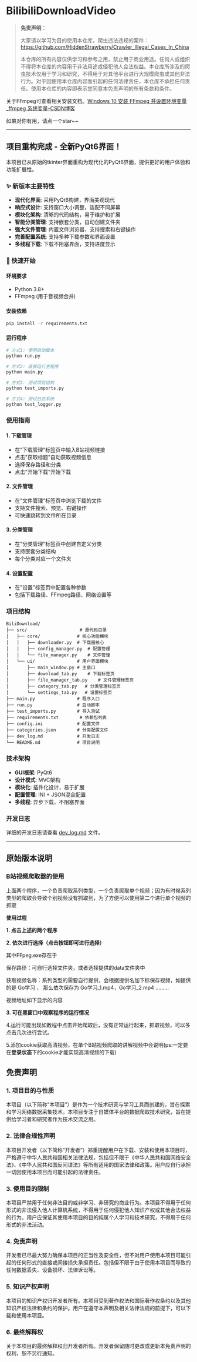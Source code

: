 # BilibiliDownloadVideo

> **免责声明：**
>
> 大家请以学习为目的使用本仓库，爬虫违法违规的案件：https://github.com/HiddenStrawberry/Crawler_Illegal_Cases_In_China
>
> 本仓库的所有内容仅供学习和参考之用，禁止用于商业用途。任何人或组织不得将本仓库的内容用于非法用途或侵犯他人合法权益。本仓库所涉及的爬虫技术仅用于学习和研究，不得用于对其他平台进行大规模爬虫或其他非法行为。对于因使用本仓库内容而引起的任何法律责任，本仓库不承担任何责任。使用本仓库的内容即表示您同意本免责声明的所有条款和条件。

关于FFmpeg可查看相关安装文档。[Windows 10 安装 FFmpeg 并设置环境变量_ffmpeg 系统变量-CSDN博客](https://blog.csdn.net/Chanssl/article/details/83050959)

如果对你有用，请点一个star~~

---

##  项目重构完成 - 全新PyQt6界面！

本项目已从原始的tkinter界面重构为现代化的PyQt6界面，提供更好的用户体验和功能扩展性。

### ✨ 新版本主要特性

-  **现代化界面**: 采用PyQt6构建，界面美观现代
-  **响应式设计**: 支持窗口大小调整，适配不同屏幕
-  **模块化架构**: 清晰的代码结构，易于维护和扩展
-  **智能分类管理**: 支持嵌套分类，自动创建文件夹
-  **强大文件管理**: 内置文件浏览器，支持搜索和右键操作
-  **完善配置系统**: 支持多种下载参数和界面设置
-  **多线程下载**: 下载不阻塞界面，支持进度显示

### 🎯 快速开始

#### 环境要求
- Python 3.8+
- FFmpeg (用于音视频合并)

#### 安装依赖
```bash
pip install -r requirements.txt
```

#### 运行程序
```bash
# 方式1: 使用启动脚本
python run.py

# 方式2: 直接运行主程序
python main.py

# 方式3: 测试项目结构
python test_imports.py

# 方式4: 测试日志系统
python test_logger.py
```

###  使用指南

#### 1. 下载管理
- 在"下载管理"标签页中输入B站视频链接
- 点击"获取标题"自动获取视频信息
- 选择保存路径和分类
- 点击"开始下载"开始下载

#### 2. 文件管理
- 在"文件管理"标签页中浏览下载的文件
- 支持文件搜索、预览、右键操作
- 可快速跳转到文件所在目录

#### 3. 分类管理
- 在"分类管理"标签页中创建自定义分类
- 支持嵌套分类结构
- 每个分类对应一个文件夹

#### 4. 设置配置
- 在"设置"标签页中配置各种参数
- 包括下载路径、FFmpeg路径、网络设置等

###  项目结构

```
BiliDownload/
├── src/                    # 源代码目录
│   ├── core/              # 核心功能模块
│   │   ├── downloader.py  # 下载器核心
│   │   ├── config_manager.py  # 配置管理
│   │   └── file_manager.py    # 文件管理
│   └── ui/                # 用户界面模块
│       ├── main_window.py # 主窗口
│       ├── download_tab.py    # 下载标签页
│       ├── file_manager_tab.py    # 文件管理标签页
│       ├── category_tab.py   # 分类管理标签页
│       └── settings_tab.py   # 设置标签页
├── main.py                # 程序入口
├── run.py                 # 启动脚本
├── test_imports.py        # 导入测试
├── requirements.txt        # 依赖包列表
├── config.ini             # 配置文件
├── categories.json        # 分类配置文件
├── dev_log.md             # 开发日志
└── README.md              # 项目说明
```

###  技术架构

- **GUI框架**: PyQt6
- **设计模式**: MVC架构
- **模块化**: 插件化设计，易于扩展
- **配置管理**: INI + JSON混合配置
- **多线程**: 异步下载，不阻塞界面

###  开发日志

详细的开发日志请查看 [dev_log.md](dev_log.md) 文件。

---

## 原始版本说明

### B站视频爬取器的使用

上面两个程序，一个负责爬取系列类型，一个负责爬取单个视频；因为有时候系列类型的爬取会导致个别视频没有抓取到，为了方便可以使用第二个进行单个视频的抓取

**使用过程**

**1. 点击上述的两个程序**

**2. 依次进行选择（点击按钮即可进行选择）**

其中FFpeg.exe存在于

 保存路径：可自行选择文件夹，或者选择提供的data文件夹中

 获取视频名称：系列类型的需要自行提供，会根据提供名加下标保存视频，如提供的是 Go学习 ， 那么依次保存为 Go学习_1.mp4，Go学习_2.mp4 ………

视频地址如下显示的内容

**3. 可在黑窗口中观察程序的运行情况**

4.运行可能出现如教程中点击开始爬取后，没有正常运行起来，抓取视频，可以多点击几次进行尝试。

5.添加cookie获取高清视频，在单个B站视频爬取的讲解视频中会说明(ps:一定要在**登录状态**下的cookie才能实现高清视频的下载)

## 免责声明

### 1. 项目目的与性质

本项目（以下简称“本项目”）是作为一个技术研究与学习工具而创建的，旨在探索和学习网络数据采集技术。本项目专注于自媒体平台的数据爬取技术研究，旨在提供给学习者和研究者作为技术交流之用。

### 2. 法律合规性声明

本项目开发者（以下简称“开发者”）郑重提醒用户在下载、安装和使用本项目时，严格遵守中华人民共和国相关法律法规，包括但不限于《中华人民共和国网络安全法》、《中华人民共和国反间谍法》等所有适用的国家法律和政策。用户应自行承担一切因使用本项目而可能引起的法律责任。

### 3. 使用目的限制

本项目严禁用于任何非法目的或非学习、非研究的商业行为。本项目不得用于任何形式的非法侵入他人计算机系统，不得用于任何侵犯他人知识产权或其他合法权益的行为。用户应保证其使用本项目的目的纯属个人学习和技术研究，不得用于任何形式的非法活动。

### 4. 免责声明

开发者已尽最大努力确保本项目的正当性及安全性，但不对用户使用本项目可能引起的任何形式的直接或间接损失承担责任。包括但不限于由于使用本项目而导致的任何数据丢失、设备损坏、法律诉讼等。

### 5. 知识产权声明

本项目的知识产权归开发者所有。本项目受到著作权法和国际著作权条约以及其他知识产权法律和条约的保护。用户在遵守本声明及相关法律法规的前提下，可以下载和使用本项目。

### 6. 最终解释权

关于本项目的最终解释权归开发者所有。开发者保留随时更改或更新本免责声明的权利，恕不另行通知。
